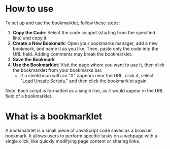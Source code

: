 # How to use
To set up and use the bookmarklet, follow these steps:

1. **Copy the Code**: Select the code snippet (starting from the specified line) and copy it.
2. **Create a New Bookmark**: Open your bookmarks manager, add a new bookmark, and name it as you like. Then, paste only the code into the URL field. Adding comments may break the bookmarklet.
3. **Save the Bookmark**
4. **Use the Bookmarklet**: Visit the page where you want to use it, then click the bookmarklet from your bookmarks bar. 
   - If a shield icon with an "X" appears near the URL, click it, select "Load Unsafe Scripts," and then click the bookmarklet again. 

Note: Each script is formatted as a single line, as it would appear in the URL field of a bookmarklet.

# What is a bookmarklet
A bookmarklet is a small piece of JavaScript code saved as a browser bookmark. It allows users to perform specific tasks on a webpage with a single click, like quickly modifying page content or sharing links.
